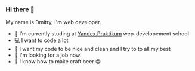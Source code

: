 ### Hi there 👋

My name is Dmitry, I'm web developer.

- 🔭 I’m currently studing at [Yandex.Praktikum](https://praktikum.yandex.ru/web) wep-developement school
- :computer: I want to code a lot
- :shower: I want my code to be nice and clean and I try to to all my best
- :eyes: I'm looking for a job now!
- :beer: I know how to make craft beer :yum:
